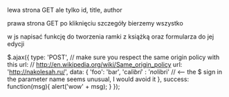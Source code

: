 

lewa strona GET ale tylko id, title, author

prawa strona GET po kliknięciu szczegóły bierzemy wszystko 

w js napisać funkcję do tworzenia ramki z książką oraz formularza do jej edycji

$.ajax({
    type: 'POST',
    // make sure you respect the same origin policy with this url:
    // http://en.wikipedia.org/wiki/Same_origin_policy
    url: 'http://nakolesah.ru/',
    data: { 
        'foo': 'bar', 
        'ca$libri': 'no$libri' // <-- the $ sign in the parameter name seems unusual, I would avoid it
    },
    success: function(msg){
        alert('wow' + msg);
    }
});
